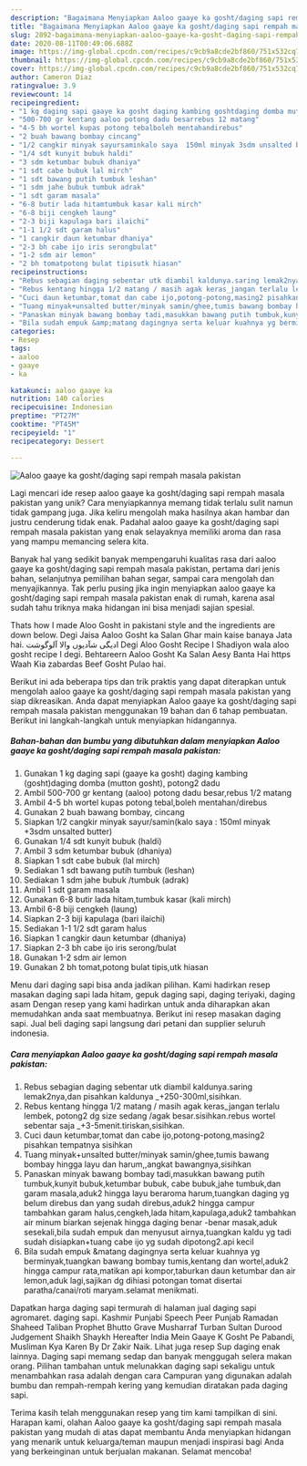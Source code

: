 ```yaml
---
description: "Bagaimana Menyiapkan Aaloo gaaye ka gosht/daging sapi rempah masala pakistan yang Menggugah Selera"
title: "Bagaimana Menyiapkan Aaloo gaaye ka gosht/daging sapi rempah masala pakistan yang Menggugah Selera"
slug: 2892-bagaimana-menyiapkan-aaloo-gaaye-ka-gosht-daging-sapi-rempah-masala-pakistan-yang-menggugah-selera
date: 2020-08-11T00:49:06.688Z
image: https://img-global.cpcdn.com/recipes/c9cb9a8cde2bf860/751x532cq70/aaloo-gaaye-ka-goshtdaging-sapi-rempah-masala-pakistan-foto-resep-utama.jpg
thumbnail: https://img-global.cpcdn.com/recipes/c9cb9a8cde2bf860/751x532cq70/aaloo-gaaye-ka-goshtdaging-sapi-rempah-masala-pakistan-foto-resep-utama.jpg
cover: https://img-global.cpcdn.com/recipes/c9cb9a8cde2bf860/751x532cq70/aaloo-gaaye-ka-goshtdaging-sapi-rempah-masala-pakistan-foto-resep-utama.jpg
author: Cameron Diaz
ratingvalue: 3.9
reviewcount: 14
recipeingredient:
- "1 kg daging sapi gaaye ka gosht daging kambing goshtdaging domba mutton gosht potong2 dadu"
- "500-700 gr kentang aaloo potong dadu besarrebus 12 matang"
- "4-5 bh wortel kupas potong tebalboleh mentahandirebus"
- "2 buah bawang bombay cincang"
- "1/2 cangkir minyak sayursaminkalo saya  150ml minyak 3sdm unsalted butter"
- "1/4 sdt kunyit bubuk haldi"
- "3 sdm ketumbar bubuk dhaniya"
- "1 sdt cabe bubuk lal mirch"
- "1 sdt bawang putih tumbuk leshan"
- "1 sdm jahe bubuk tumbuk adrak"
- "1 sdt garam masala"
- "6-8 butir lada hitamtumbuk kasar kali mirch"
- "6-8 biji cengkeh laung"
- "2-3 biji kapulaga bari ilaichi"
- "1-1 1/2 sdt garam halus"
- "1 cangkir daun ketumbar dhaniya"
- "2-3 bh cabe ijo iris serongbulat"
- "1-2 sdm air lemon"
- "2 bh tomatpotong bulat tipisutk hiasan"
recipeinstructions:
- "Rebus sebagian daging sebentar utk diambil kaldunya.saring lemak2nya,dan pisahkan kaldunya _+250-300ml,sisihkan."
- "Rebus kentang hingga 1/2 matang / masih agak keras_jangan terlalu lembek, potong2 dg size sedang /agak besar.sisihkan.rebus wortel sebentar saja _+3-5menit.tiriskan,sisihkan."
- "Cuci daun ketumbar,tomat dan cabe ijo,potong-potong,masing2 pisahkan tempatnya sisihkan"
- "Tuang minyak+unsalted butter/minyak samin/ghee,tumis bawang bombay hingga layu dan harum,,angkat bawangnya,sisihkan"
- "Panaskan minyak bawang bombay tadi,masukkan bawang putih tumbuk,kunyit bubuk,ketumbar bubuk, cabe bubuk,jahe tumbuk,dan garam masala,aduk2 hingga layu beraroma harum,tuangkan daging yg belum direbus dan yang sudah direbus,aduk2 hingga campur tambahkan garam halus,cengkeh,lada hitam,kapulaga,aduk2 tambahkan air minum biarkan sejenak hingga daging benar -benar masak,aduk sesekali,bila sudah empuk dan menyusut airnya,tuangkan kaldu yg tadi sudah disiapkan+tuang cabe ijo yg sudah dipotong2.api kecil"
- "Bila sudah empuk &amp;matang dagingnya serta keluar kuahnya yg berminyak,tuangkan bawang bombay tumis,kentang dan wortel,aduk2 hingga campur rata,matikan api kompor,taburkan daun ketumbar dan air lemon,aduk lagi,sajikan dg dihiasi potongan tomat disertai paratha/canai/roti maryam.selamat menikmati."
categories:
- Resep
tags:
- aaloo
- gaaye
- ka

katakunci: aaloo gaaye ka 
nutrition: 140 calories
recipecuisine: Indonesian
preptime: "PT27M"
cooktime: "PT45M"
recipeyield: "1"
recipecategory: Dessert

---
```



![Aaloo gaaye ka gosht/daging sapi rempah masala pakistan](https://img-global.cpcdn.com/recipes/c9cb9a8cde2bf860/751x532cq70/aaloo-gaaye-ka-goshtdaging-sapi-rempah-masala-pakistan-foto-resep-utama.jpg)

Lagi mencari ide resep aaloo gaaye ka gosht/daging sapi rempah masala pakistan yang unik? Cara menyiapkannya memang tidak terlalu sulit namun tidak gampang juga. Jika keliru mengolah maka hasilnya akan hambar dan justru cenderung tidak enak. Padahal aaloo gaaye ka gosht/daging sapi rempah masala pakistan yang enak selayaknya memiliki aroma dan rasa yang mampu memancing selera kita.

Banyak hal yang sedikit banyak mempengaruhi kualitas rasa dari aaloo gaaye ka gosht/daging sapi rempah masala pakistan, pertama dari jenis bahan, selanjutnya pemilihan bahan segar, sampai cara mengolah dan menyajikannya. Tak perlu pusing jika ingin menyiapkan aaloo gaaye ka gosht/daging sapi rempah masala pakistan enak di rumah, karena asal sudah tahu triknya maka hidangan ini bisa menjadi sajian spesial.

Thats how I made Aloo Gosht in pakistani style and the ingredients are down below. Degi Jaisa Aaloo Gosht ka Salan Ghar main kaise banaya Jata hai. دیگی شآدیوں والا آلوگوشتI Degi Aloo Gosht Recipe I Shadiyon wala aloo gosht recipe I degi. Behtareern Aaloo Gosht Ka Salan Aesy Banta Hai https Waah Kia zabardas Beef Gosht Pulao hai.


Berikut ini ada beberapa tips dan trik praktis yang dapat diterapkan untuk mengolah aaloo gaaye ka gosht/daging sapi rempah masala pakistan yang siap dikreasikan. Anda dapat menyiapkan Aaloo gaaye ka gosht/daging sapi rempah masala pakistan menggunakan 19 bahan dan 6 tahap pembuatan. Berikut ini langkah-langkah untuk menyiapkan hidangannya.

<!--inarticleads1-->

##### Bahan-bahan dan bumbu yang dibutuhkan dalam menyiapkan Aaloo gaaye ka gosht/daging sapi rempah masala pakistan:

1. Gunakan 1 kg daging sapi (gaaye ka gosht) daging kambing (gosht)daging domba (mutton gosht), potong2 dadu
1. Ambil 500-700 gr kentang (aaloo) potong dadu besar,rebus 1/2 matang
1. Ambil 4-5 bh wortel kupas potong tebal,boleh mentahan/direbus
1. Gunakan 2 buah bawang bombay, cincang
1. Siapkan 1/2 cangkir minyak sayur/samin(kalo saya : 150ml minyak +3sdm unsalted butter)
1. Gunakan 1/4 sdt kunyit bubuk (haldi)
1. Ambil 3 sdm ketumbar bubuk (dhaniya)
1. Siapkan 1 sdt cabe bubuk (lal mirch)
1. Sediakan 1 sdt bawang putih tumbuk (leshan)
1. Sediakan 1 sdm jahe bubuk /tumbuk (adrak)
1. Ambil 1 sdt garam masala
1. Gunakan 6-8 butir lada hitam,tumbuk kasar (kali mirch)
1. Ambil 6-8 biji cengkeh (laung)
1. Siapkan 2-3 biji kapulaga (bari ilaichi)
1. Sediakan 1-1 1/2 sdt garam halus
1. Siapkan 1 cangkir daun ketumbar (dhaniya)
1. Siapkan 2-3 bh cabe ijo iris serong/bulat
1. Gunakan 1-2 sdm air lemon
1. Gunakan 2 bh tomat,potong bulat tipis,utk hiasan


Menu dari daging sapi bisa anda jadikan pilihan. Kami hadirkan resep masakan daging sapi lada hitam, gepuk daging sapi, daging teriyaki, daging asam Dengan resep yang kami hadirkan untuk anda diharapkan akan memudahkan anda saat membuatnya. Berikut ini resep masakan daging sapi. Jual beli daging sapi langsung dari petani dan supplier seluruh indonesia. 

<!--inarticleads2-->

##### Cara menyiapkan Aaloo gaaye ka gosht/daging sapi rempah masala pakistan:

1. Rebus sebagian daging sebentar utk diambil kaldunya.saring lemak2nya,dan pisahkan kaldunya _+250-300ml,sisihkan.
1. Rebus kentang hingga 1/2 matang / masih agak keras_jangan terlalu lembek, potong2 dg size sedang /agak besar.sisihkan.rebus wortel sebentar saja _+3-5menit.tiriskan,sisihkan.
1. Cuci daun ketumbar,tomat dan cabe ijo,potong-potong,masing2 pisahkan tempatnya sisihkan
1. Tuang minyak+unsalted butter/minyak samin/ghee,tumis bawang bombay hingga layu dan harum,,angkat bawangnya,sisihkan
1. Panaskan minyak bawang bombay tadi,masukkan bawang putih tumbuk,kunyit bubuk,ketumbar bubuk, cabe bubuk,jahe tumbuk,dan garam masala,aduk2 hingga layu beraroma harum,tuangkan daging yg belum direbus dan yang sudah direbus,aduk2 hingga campur tambahkan garam halus,cengkeh,lada hitam,kapulaga,aduk2 tambahkan air minum biarkan sejenak hingga daging benar -benar masak,aduk sesekali,bila sudah empuk dan menyusut airnya,tuangkan kaldu yg tadi sudah disiapkan+tuang cabe ijo yg sudah dipotong2.api kecil
1. Bila sudah empuk &amp;matang dagingnya serta keluar kuahnya yg berminyak,tuangkan bawang bombay tumis,kentang dan wortel,aduk2 hingga campur rata,matikan api kompor,taburkan daun ketumbar dan air lemon,aduk lagi,sajikan dg dihiasi potongan tomat disertai paratha/canai/roti maryam.selamat menikmati.


Dapatkan harga daging sapi termurah di halaman jual daging sapi agromaret. daging sapi. Kashmir Punjabi Speech Peer Punjab Ramadan Shaheed Taliban Prophet Bhutto Grave Musharraf Turban Sultan Durood Judgement Shaikh Shaykh Hereafter India Mein Gaaye K Gosht Pe Pabandi, Musliman Kya Karen By Dr Zakir Naik. Lihat juga resep Sup daging enak lainnya. Daging sapi memang sedap dan banyak menggugah selera makan orang. Pilihan tambahan untuk melunakkan daging sapi sekaligu untuk menambahkan rasa adalah dengan cara Campuran yang digunakan adalah bumbu dan rempah-rempah kering yang kemudian diratakan pada daging sapi. 

Terima kasih telah menggunakan resep yang tim kami tampilkan di sini. Harapan kami, olahan Aaloo gaaye ka gosht/daging sapi rempah masala pakistan yang mudah di atas dapat membantu Anda menyiapkan hidangan yang menarik untuk keluarga/teman maupun menjadi inspirasi bagi Anda yang berkeinginan untuk berjualan makanan. Selamat mencoba!
